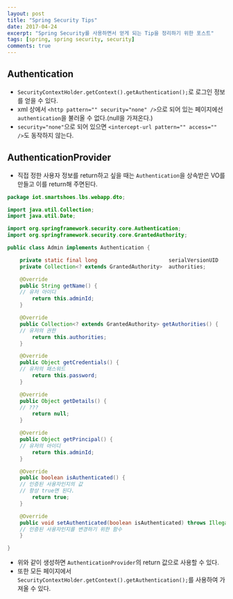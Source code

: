 ```yaml
---
layout: post
title: "Spring Security Tips"
date: 2017-04-24
excerpt: "Spring Security를 사용하면서 얻게 되는 Tip을 정리하기 위한 포스트"
tags: [spring, spring security, security]
comments: true
---
```


## Authentication

 - `SecurityContextHolder.getContext().getAuthentication();`로 로그인 정보를 얻을 수 있다.
 - xml 상에서 `<http pattern="" security="none" />`으로 되어 있는 페이지에선 `authentication`을 불러올 수 없다.(null을 가져온다.)
 - `security="none"`으로 되어 있으면 `<intercept-url pattern="" access="" />`도 동작하지 않는다.

## AuthenticationProvider

 - 직접 정한 사용자 정보를 return하고 싶을 때는 `Authentication`을 상속받은 VO를 만들고 이를 return해 주면된다.

```java
package iot.smartshoes.lbs.webapp.dto;

import java.util.Collection;
import java.util.Date;

import org.springframework.security.core.Authentication;
import org.springframework.security.core.GrantedAuthority;

public class Admin implements Authentication {

	private static final long						serialVersionUID	= 3502340419866769028L;
	private Collection<? extends GrantedAuthority>	authorities;

	@Override
	public String getName() {
    // 유저 아이디
		return this.adminId;
	}

	@Override
	public Collection<? extends GrantedAuthority> getAuthorities() {
    // 유저의 권한
		return this.authorities;
	}

	@Override
	public Object getCredentials() {
    // 유저의 패스워드
		return this.password;
	}

	@Override
	public Object getDetails() {
    // ???
		return null;
	}

	@Override
	public Object getPrincipal() {
    // 유저의 아이디
		return this.adminId;
	}

	@Override
	public boolean isAuthenticated() {
    // 인증된 사용자인지의 값
    // 항상 true면 된다.
		return true;
	}

	@Override
	public void setAuthenticated(boolean isAuthenticated) throws IllegalArgumentException {
    // 인증된 사용자인지를 변경하기 위한 함수
	}

}
```

 - 위와 같이 생성하면 `AuthenticationProvider`의 return 값으로 사용할 수 있다.
 - 또한 모든 페이지에서 `SecurityContextHolder.getContext().getAuthentication();`를 사용하여 가져올 수 있다.
 
